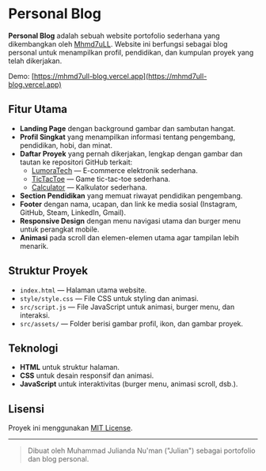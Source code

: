 # Personal Blog

**Personal Blog** adalah sebuah website portofolio sederhana yang dikembangkan oleh [Mhmd7uLL](https://github.com/Mhmd7uLL). Website ini berfungsi sebagai blog personal untuk menampilkan profil, pendidikan, dan kumpulan proyek yang telah dikerjakan.

Demo: [https://mhmd7ull-blog.vercel.app](https://mhmd7ull-blog.vercel.app)

## Fitur Utama

- **Landing Page** dengan background gambar dan sambutan hangat.
- **Profil Singkat** yang menampilkan informasi tentang pengembang, pendidikan, hobi, dan minat.
- **Daftar Proyek** yang pernah dikerjakan, lengkap dengan gambar dan tautan ke repositori GitHub terkait:
  - [LumoraTech](https://github.com/Mhmd7uLL/LumoraTech-E-Commerce-electronic-shop) — E-commerce elektronik sederhana.
  - [TicTacToe](https://github.com/Mhmd7uLL/TicTacToe) — Game tic-tac-toe sederhana.
  - [Calculator](https://github.com/Mhmd7uLL/calc) — Kalkulator sederhana.
- **Section Pendidikan** yang memuat riwayat pendidikan pengembang.
- **Footer** dengan nama, ucapan, dan link ke media sosial (Instagram, GitHub, Steam, LinkedIn, Gmail).
- **Responsive Design** dengan menu navigasi utama dan burger menu untuk perangkat mobile.
- **Animasi** pada scroll dan elemen-elemen utama agar tampilan lebih menarik.

## Struktur Proyek

- `index.html` — Halaman utama website.
- `style/style.css` — File CSS untuk styling dan animasi.
- `src/script.js` — File JavaScript untuk animasi, burger menu, dan interaksi.
- `src/assets/` — Folder berisi gambar profil, ikon, dan gambar proyek.

## Teknologi

- **HTML** untuk struktur halaman.
- **CSS** untuk desain responsif dan animasi.
- **JavaScript** untuk interaktivitas (burger menu, animasi scroll, dsb.).

## Lisensi

Proyek ini menggunakan [MIT License](LICENSE).

---

> Dibuat oleh Muhammad Julianda Nu'man ("Julian") sebagai portofolio dan blog personal.
